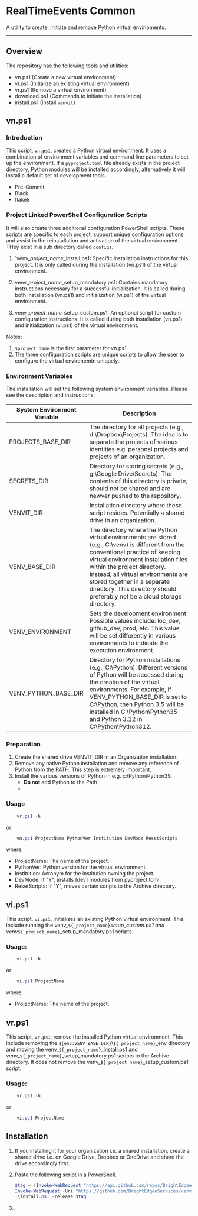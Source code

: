 # RealTimeEvents Common

A utility to create, initiate and remove Python virtual envirioments.

______________________________________________________________________

## Overview

The repository has the following tools and utilities:

- vn.ps1 (Create a new virtual environment)
- vi.ps1 (Initialize an existing virtual environment)
- vr.ps1 (Remove a virtual environment)
- download.ps1 (Commands to initiate the installation)
- install.ps1 (Install `venvit`)

## vn.ps1

### Introduction

This script, `vn.ps1`, creates a Python virtual environment. It uses a combination of environment variables and command line parameters to set up the environment. If a `pyproject.toml` file already exists in the project directory, Python modules will be installed accordingly, alternatively it will install a default set of development tools.

- Pre-Commit
- Black
- flake8

### Project Linked PowerShell Configuration Scripts

It will also create three additional configuration PowerShell scripts. These scripts are specific to each project, support unique configuration options and assist in the reinstallation and activation of the virtual environment.  THey exist in a sub directory called `configs`.

1. \`venv\__project_name_\_install.ps1:
   Specific installation instructions for this project. It is only called during the installation (vn.ps1) of the virtual environment.

1. venv\__project_name_\_setup_mandatory.ps1:
   Contains mandatory instructions necessary for a successful initialization. It is
   called during both installation (vn.ps1) and initialization (vi.ps1) of the
   virtual environment.

1. venv\__project_name_\_setup_custom.ps1:
   An optional script for custom configuration instructions. It is called during
   both installation (vn.ps1) and initialization (vi.ps1) of the virtual environment.

Notes:

1. `$project_name` is the first parameter for vn.ps1.
1. The three confiiguration scripts are unique scripts to allow the user to configure the virtual environemtn uniquely.

### Environment Variables

The installation will set the following system environment variables.  Please see the description and instructions:

| System Environment Variable | Description                                                                                                                                                                                                                                                                                                                                                   |
| --------------------------- | ------------------------------------------------------------------------------------------------------------------------------------------------------------------------------------------------------------------------------------------------------------------------------------------------------------------------------------------------------------- |
| PROJECTS_BASE_DIR           | The directory for all projects (e.g., d:\\Dropbox\\Projects). The idea is to separate the projects of various identities e.g. personal projects and projects of an organization.                                                                                                                                                                              |
| SECRETS_DIR                 | Directory for storing secrets (e.g., g:\\Google Drive\\Secrets). The contents of this directory is private, should not be shared and are newver pushed to the repository.                                                                                                                                                                                     |
| VENVIT_DIR                  | Installation directory where these script resides.  Potentially a shared drive in an organization.                                                                                                                                                                                                                                                            |
| VENV_BASE_DIR               | The directory where the Python virtual environments are stored (e.g., C:\\venv) is different from the conventional practice of keeping virtual environment installation files within the project directory. Instead, all virtual environments are stored together in a separate directory. This directory should preferably not be a cloud storage directory. |
| VENV_ENVIRONMENT            | Sets the development environment. Possible values include: loc_dev, github_dev, prod, etc. This value will be set differently in various environments to indicate the execution environment.                                                                                                                                                                  |
| VENV_PYTHON_BASE_DIR        | Directory for Python installations (e.g., C:\\Python). Different versions of Python will be accessed during the creation of the virtual environments. For example, if VENV_PYTHON_BASE_DIR is set to C:\\Python, then Python 3.5 will be installed in C:\\Python\\Python35 and Python 3.12 in C:\\Python\\Python312.                                          |

### Preparation

1. Create the shared drive VENVIT_DIR in an Organization installation.
1. Remove any native Python installation and remove any reference of Python from the PATH.  This step is extremely important.
1. Install the various versions of Python in e.g. c:\\Python\\Python39.
   - **Do not** add Python to the Path
   -

### Usage

```powershell
    vr.ps1 -h
```

or

```powershell
    vn.ps1 ProjectName PythonVer Institution DevMode ResetScripts
```

where:

- ProjectName:  The name of the project.
- PythonVer:    Python version for the virtual environment.
- Institution:  Acronym for the institution owning the project.
- DevMode:      If "Y", installs \[dev\] modules from pyproject.toml.
- ResetScripts: If "Y", moves certain scripts to the Archive directory.

## vi.ps1

This script, `vi.ps1`, initializes an existing Python virtual environment. This include running the venv\_`${_project_name}`_setup_custom.ps1 and venv_`${_project_name}`\_setup_mandatory.ps1 scripts.

### Usage:

```powershell
    vi.ps1 -h
```

or

```powershell
    vi.ps1 ProjectName
```

where:

- ProjectName:  The name of the project.

## vr.ps1

This script, `vr.ps1`, remove the installed Python virtual environment. This include removing the `${env:VENV_BASE_DIR}`\\`${_project_name}`\_env directory and moving the venv\_`${_project_name}`\_install.ps1 and venv\_`${_project_name}`\_setup_mandatory.ps1 scripts to the Archive directory.  It does not remove the venv\_`${_project_name}`\_setup_custom.ps1
script.

### Usage:

```powershell
    vr.ps1 -h
```

or

```powershell
    vi.ps1 ProjectName
```

## Installation

1. If you installing it for your organization i.e. a shared installation, create a shared drive i.e. on Google Drive, Dropbox or OneDrive and share the drive accordingly first.

1. Paste the following script in a PowerShell.

   ```powershell
   $tag = (Invoke-WebRequest "https://api.github.com/repos/BrightEdgeeServices/venvit/releases" | ConvertFrom-Json)[0].tag_name
   Invoke-WebRequest -Uri "https://github.com/BrightEdgeeServices/venvit/releases/download/$tag/install.ps1" -OutFile "install.ps1"
   .\install.ps1 -release $tag
   ```

1.
